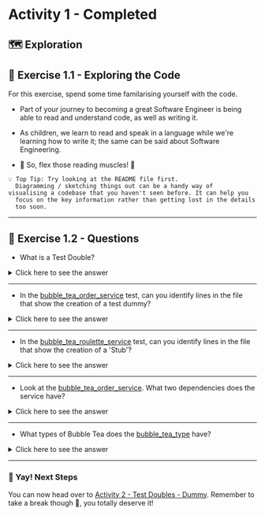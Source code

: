 # Activity 1 - Completed

## 🗺 Exploration

## 🔎 Exercise 1.1 - Exploring the Code

For this exercise, spend some time familarising yourself with the code.
  
- Part of your journey to becoming a great Software Engineer
  is being able to read and understand code, as well as writing it.
- As children, we learn to read and speak in a language while we're learning how
  to write it; the same can be said about Software Engineering.

- 📖 So, flex those reading muscles! 💪

```
💡 Top Tip: Try looking at the README file first.
  Diagramming / sketching things out can be a handy way of
visualising a codebase that you haven't seen before. It can help you
  focus on the key information rather than getting lost in the details
  too soon.
```
  
---

## 🔎 Exercise 1.2 - Questions

- What is a Test Double?

<details>
<summary>Click here to see the answer</summary>
<pre>

A test double is any kind of pretend object used in place of a real object for testing purposes.

</pre>
</details>

---

- In the [bubble_tea_order_service](../src/bubble_tea_order_service.test.js) test, can you identify lines in the file that show the creation of a test dummy?

<details>
<summary>Click here to see the answer</summary>
<pre>
dummyPaymentDetails = {
  name: 'Some person',
  address: '123 Some Street',
  debitCard: {
    digits: '123456',
  },
};

</pre>
</details>

---

- In the [bubble_tea_roulette_service](../src/bubble_tea_roulette_service.test.js) test, can you identify lines in the file that show the creation of a 'Stub'?

<details>
<summary>Click here to see the answer</summary>
<pre>

// Bit of a tricky one because we utilise the spyOn 
// Jest function to stub the return of 0.2
// Stub to calls to Math.random to return 0.2
jest.spyOn(global.Math, 'random').mockReturnValue(0.2);

</pre>
</details>

---

- Look at the [bubble_tea_order_service](../src/bubble_tea_order_service.js). What two dependencies does the service have?

<details>
<summary>Click here to see the answer</summary>
<pre>

Bubble Tea Messenger and the Simple Logger

const bubbleTeaMessenger = require('./bubble_tea_messenger');
const logMessage = require('./simple_logger');

</pre>
</details>

---

- What types of Bubble Tea does the [bubble_tea_type](../src/bubble_tea_type.js) have?

<details>
<summary>Click here to see the answer</summary>
<pre>

OolongMilkTea
JasmineMilkTea
MatchaMilkTea
PeachIceTea
LycheeIceTea

</pre>
</details>

---

### 🥳 Yay! Next Steps

You can now head over to [Activity 2 - Test Doubles - Dummy](activity_2.md).
Remember to take a break though 🍵, you totally deserve it!
